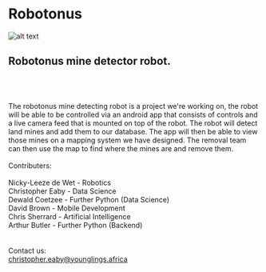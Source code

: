 # Robotonus

![alt text](https://cdn.discordapp.com/attachments/709387034879328316/801341258157129728/WhatsApp_Image_2020-10-29_at_10.05.16_AM.jpeg)

Robotonus mine detector robot.
--------------------------------------------------
\
\
\
The robotonus mine detecting robot is a project we're working on, the robot will be able to be controlled via an android app that consists of controls and a live camera feed that is mounted on top of the robot. The robot will detect land mines and add them to our database. The app will then be able to view those mines on a mapping system we have designed. The removal team can then use the map to find where the mines are and remove them.
\
\
Contributers:\
\
Nicky-Leeze de Wet - Robotics\
Christopher Eaby   - Data Science\
Dewald Coetzee     - Further Python (Data Science)\
David Brown        - Mobile Development\
Chris Sherrard     - Artificial Intelligence\
Arthur Butler      - Further Python (Backend)\
\
\
Contact us:\
christopher.eaby@younglings.africa
